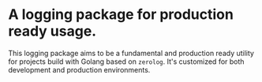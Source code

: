 # A logging package for production ready usage.

This logging package aims to be a fundamental and production ready utility for projects build with Golang based on `zerolog`. It's customized for both development and production environments.


